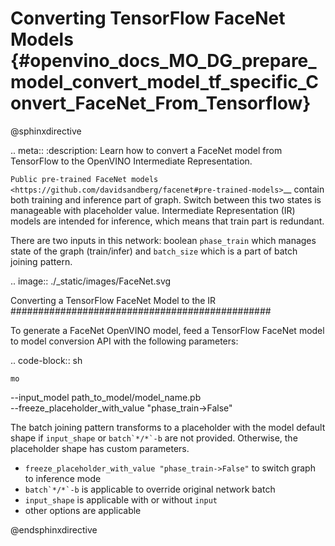 # Converting TensorFlow FaceNet Models {#openvino_docs_MO_DG_prepare_model_convert_model_tf_specific_Convert_FaceNet_From_Tensorflow}

@sphinxdirective

.. meta::
   :description: Learn how to convert a FaceNet model 
                 from TensorFlow to the OpenVINO Intermediate Representation.


`Public pre-trained FaceNet models <https://github.com/davidsandberg/facenet#pre-trained-models>`__ contain both training
and inference part of graph. Switch between this two states is manageable with placeholder value.
Intermediate Representation (IR) models are intended for inference, which means that train part is redundant.

There are two inputs in this network: boolean ``phase_train`` which manages state of the graph (train/infer) and
``batch_size`` which is a part of batch joining pattern.

.. image:: ./_static/images/FaceNet.svg

Converting a TensorFlow FaceNet Model to the IR
###############################################

To generate a FaceNet OpenVINO model, feed a TensorFlow FaceNet model to model conversion API with the following parameters:

.. code-block:: sh

    mo
   --input_model path_to_model/model_name.pb       \
   --freeze_placeholder_with_value "phase_train->False"


The batch joining pattern transforms to a placeholder with the model default shape if ``input_shape`` or ``batch`*/*`-b`` are not provided. Otherwise, the placeholder shape has custom parameters.

* ``freeze_placeholder_with_value "phase_train->False"`` to switch graph to inference mode
* ``batch`*/*`-b`` is applicable to override original network batch
* ``input_shape`` is applicable with or without ``input``
* other options are applicable

@endsphinxdirective
